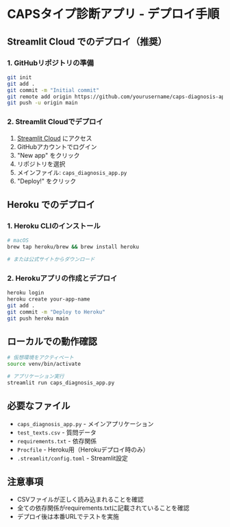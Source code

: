 # CAPSタイプ診断アプリ - デプロイ手順

## Streamlit Cloud でのデプロイ（推奨）

### 1. GitHubリポジトリの準備
```bash
git init
git add .
git commit -m "Initial commit"
git remote add origin https://github.com/yourusername/caps-diagnosis-app.git
git push -u origin main
```

### 2. Streamlit Cloudでデプロイ
1. [Streamlit Cloud](https://streamlit.io/cloud) にアクセス
2. GitHubアカウントでログイン
3. "New app" をクリック
4. リポジトリを選択
5. メインファイル: `caps_diagnosis_app.py`
6. "Deploy!" をクリック

## Heroku でのデプロイ

### 1. Heroku CLIのインストール
```bash
# macOS
brew tap heroku/brew && brew install heroku

# または公式サイトからダウンロード
```

### 2. Herokuアプリの作成とデプロイ
```bash
heroku login
heroku create your-app-name
git add .
git commit -m "Deploy to Heroku"
git push heroku main
```

## ローカルでの動作確認
```bash
# 仮想環境をアクティベート
source venv/bin/activate

# アプリケーション実行
streamlit run caps_diagnosis_app.py
```

## 必要なファイル
- `caps_diagnosis_app.py` - メインアプリケーション
- `test_texts.csv` - 質問データ
- `requirements.txt` - 依存関係
- `Procfile` - Heroku用（Herokuデプロイ時のみ）
- `.streamlit/config.toml` - Streamlit設定

## 注意事項
- CSVファイルが正しく読み込まれることを確認
- 全ての依存関係がrequirements.txtに記載されていることを確認
- デプロイ後は本番URLでテストを実施
